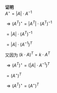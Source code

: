 **证明**  
 $A^\star=|A|\cdot A^{-1}$   
  
 $\Rightarrow(A^T)^\star=|A^T|\cdot(A^T)^{-1}$   
  
 $=|A|\cdot(A^T)^{-1}$   
  
 $=|A|\cdot(A^{-1})^T$   
  
又因为 $(k\cdot A)^T=k\cdot A^T$   
  
 $\Rightarrow(A^T)^\star=(|A|\cdot A^{-1})^T$   
  
 $=(A^\star)^T$   
  
 $\Rightarrow(A^T)^\star=(A^\star)^T$   
